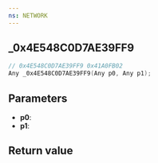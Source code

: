 ```yaml
---
ns: NETWORK
---
```

## _0x4E548C0D7AE39FF9

```c
// 0x4E548C0D7AE39FF9 0x41A0FB02
Any _0x4E548C0D7AE39FF9(Any p0, Any p1);
```


## Parameters
* **p0**: 
* **p1**: 

## Return value
